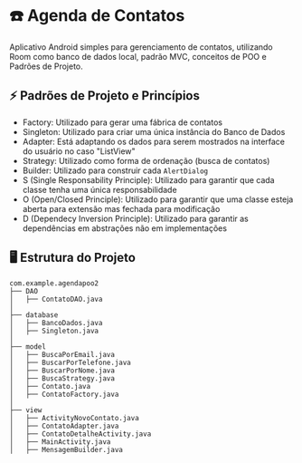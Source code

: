 # :telephone: Agenda de Contatos

Aplicativo Android simples para gerenciamento de contatos, utilizando Room como banco de dados local, padrão MVC, conceitos de POO e Padrões de Projeto.

## :zap: Padrões de Projeto e Princípios
- Factory: Utilizado para gerar uma fábrica de contatos
- Singleton: Utilizado para criar uma única instância do Banco de Dados
- Adapter:  Está adaptando os dados para serem mostrados na interface do usuário no caso "ListView"
- Strategy: Utilizado como forma de ordenação (busca de contatos)
- Builder: Utilizado para construir cada `AlertDialog`
- S (Single Responsability Principle): Utilizado para garantir que cada classe tenha uma única responsabilidade
- O (Open/Closed Principle): Utilizado para garantir que uma classe esteja aberta para extensão mas fechada para modificação
- D (Dependecy Inversion Principle): Utilizado para garantir as dependências em abstrações não em implementações

  
## :desktop_computer: Estrutura do Projeto
```
com.example.agendapoo2
├── DAO
│   ├── ContatoDAO.java
│
├── database
│   ├── BancoDados.java
│   ├── Singleton.java
│
├── model
│   ├── BuscaPorEmail.java
│   ├── BuscarPorTelefone.java
│   ├── BuscarPorNome.java
│   ├── BuscaStrategy.java
│   ├── Contato.java
│   ├── ContatoFactory.java
│
├── view
│   ├── ActivityNovoContato.java
│   ├── ContatoAdapter.java
│   ├── ContatoDetalheActivity.java
│   ├── MainActivity.java
│   ├── MensagemBuilder.java

```
